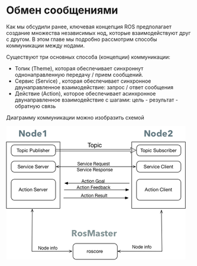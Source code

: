 # Обмен сообщениями

Как мы обсудили ранее, ключевая концепция ROS предполагает создание множества независимых нод, которые взаимодействуют друг с другом. В этом главе мы подробно рассмотрим способы коммуникации между нодами.

Существуют три основных способа \(концепции\) коммуникации:

* Топик \(Theme\), которая обеспечивает синхроннут однонаправленную передачу / прием сообщений.
* Сервис \(Service\) , которая обеспечивает синхронное двунаправленное взаимодействие: запрос / ответ сообщения
* Действие \(Action\), которое обеспечивает асинхронное двунаправленное взаимодействие с шагами: цель - результат - обратную связь

Диаграмму коммуникации можно изобразить схемой

![](../.gitbook/assets/polotno-1.png)
